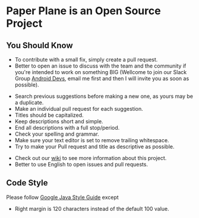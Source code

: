 # Paper Plane is an Open Source Project

## You Should Know

- To contribute with a small fix, simply create a pull request.
- Better to open an issue to discuss with the team and the community if you're intended to work on something BIG (Wellcome to join our Slack Group [Android Devs](https://androiddevsslack.slack.com/), email me first and then I will invite you as soon as possible).
+ Search previous suggestions before making a new one, as yours may be a duplicate.
+ Make an individual pull request for each suggestion.
+ Titles should be capitalized.
+ Keep descriptions short and simple.
+ End all descriptions with a full stop/period.
+ Check your spelling and grammar.
+ Make sure your text editor is set to remove trailing whitespace.
+ Try to make your Pull request and title as descriptive as possible.
- Check out our [wiki](https://github.com/gejiaheng/Protein/wiki/Roadmap) to see more information about this project.
- Better to use English to open issues and pull requests.

## Code Style

Please follow [Google Java Style Guide](https://google.github.io/styleguide/javaguide.html) except
- Right margin is 120 characters instead of the default 100 value.
